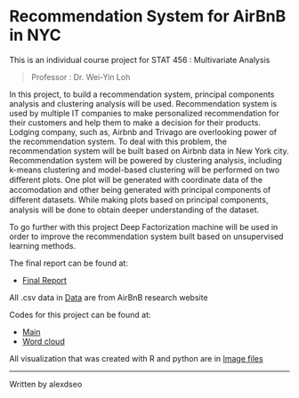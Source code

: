 Recommendation System for AirBnB in NYC
======
This is an individual course project for STAT 456 : Multivariate Analysis

> Professor : Dr. Wei-Yin Loh

In this project, to build a recommendation system, principal components analysis and clustering analysis will be used. Recommendation system is used by multiple IT companies to make personalized recommendation for their customers and help them to make a decision for their products. Lodging company, such as, Airbnb and Trivago are overlooking power of the recommendation system. To deal with this problem, the recommendation system will be built based on Airbnb data in New York city. Recommendation system will be powered by clustering analysis, including k-means clustering and model-based clustering will be performed on two diﬀerent plots. One plot will be generated with coordinate data of the accomodation and other being generated with principal components of diﬀerent datasets. While making plots based on principal components, analysis will be done to obtain deeper understanding of the dataset. 

To go further with this project Deep Factorization machine will be used in order to improve the recommendation system built based on unsupervised learning methods.

The final report can be found at:
- [Final Report](https://github.com/alexdseo/Recommendation-sysytem-for-AirBnB-in-NYC/blob/master/Recommendation_System_AirBnB_NYC.pdf)

All .csv data in [Data](https://github.com/alexdseo/Recommendation-sysytem-for-AirBnB-in-NYC/tree/master/Data) are from AirBnB research website

Codes for this project can be found at:
- [Main](https://github.com/alexdseo/Recommendation-sysytem-for-AirBnB-in-NYC/blob/master/Rawcode.R)
- [Word cloud](https://github.com/alexdseo/Recommendation-sysytem-for-AirBnB-in-NYC/blob/master/airbnb_wordcloud.ipynb)

All visualization that was created with R and python are in [Image files](https://github.com/alexdseo/Recommendation-sysytem-for-AirBnB-in-NYC/tree/master/Image_files)

 - - -
 Written by alexdseo
